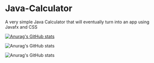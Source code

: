 # Java-Calculator
A very simple Java Calculator that will eventually turn into an app using Javafx and CSS

[![Anurag's GitHub stats](https://github-readme-stats.vercel.app/api?username=MikePiotrowski)](https://github.com/anuraghazra/github-readme-stats)

![Anurag's GitHub stats](https://github-readme-stats.vercel.app/api?username=MikePiotrowski&show_icons=true)

![Anurag's GitHub stats](https://github-readme-stats.vercel.app/api?username=MikePiotrowski&show_icons=true&theme=radical)
